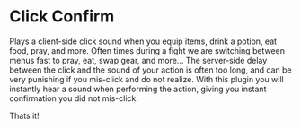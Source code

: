 # Click Confirm
Plays a client-side click sound when you equip items, drink a potion, eat food, pray, and more. Often times during a fight we are switching between menus fast to pray, eat, swap gear, and more... The server-side delay between the click and the sound of your action is often too long, and can be very punishing if you mis-click and do not realize. With this plugin you will instantly hear a sound when performing the action, giving you instant confirmation you did not mis-click.

Thats it!
